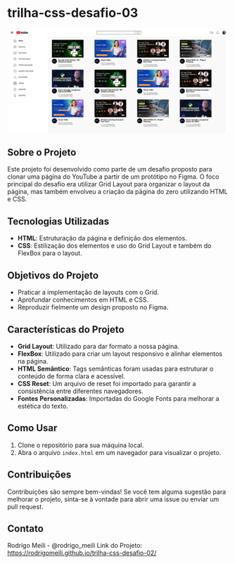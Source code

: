 # trilha-css-desafio-03

![Imagem do projeto final](src/images/YouTube-Grid.png)

## Sobre o Projeto
Este projeto foi desenvolvido como parte de um desafio proposto para clonar uma página do YouTube a partir de um protótipo no Figma. O foco principal do desafio era utilizar Grid Layout para organizar o layout da página, mas também envolveu a criação da página do zero utilizando HTML e CSS.

## Tecnologias Utilizadas
- **HTML**: Estruturação da página e definição dos elementos.
- **CSS**: Estilização dos elementos e uso do Grid Layout e também do FlexBox para o layout.

## Objetivos do Projeto
- Praticar a implementação de layouts com o Grid.
- Aprofundar conhecimentos em HTML e CSS.
- Reproduzir fielmente um design proposto no Figma.

## Características do Projeto
- **Grid Layout**: Utilizado para dar formato a nossa página.
- **FlexBox**: Utilizado para criar um layout responsivo e alinhar elementos na página.
- **HTML Semântico**: Tags semânticas foram usadas para estruturar o conteúdo de forma clara e acessível.
- **CSS Reset**: Um arquivo de reset foi importado para garantir a consistência entre diferentes navegadores.
- **Fontes Personalizadas**: Importadas do Google Fonts para melhorar a estética do texto.

## Como Usar
1. Clone o repositório para sua máquina local.
2. Abra o arquivo `index.html` em um navegador para visualizar o projeto.

## Contribuições
Contribuições são sempre bem-vindas! Se você tem alguma sugestão para melhorar o projeto, sinta-se à vontade para abrir uma issue ou enviar um pull request.

## Contato
Rodrigo Meili - @rodrigo_meili
Link do Projeto: https://rodrigomeili.github.io/trilha-css-desafio-02/
